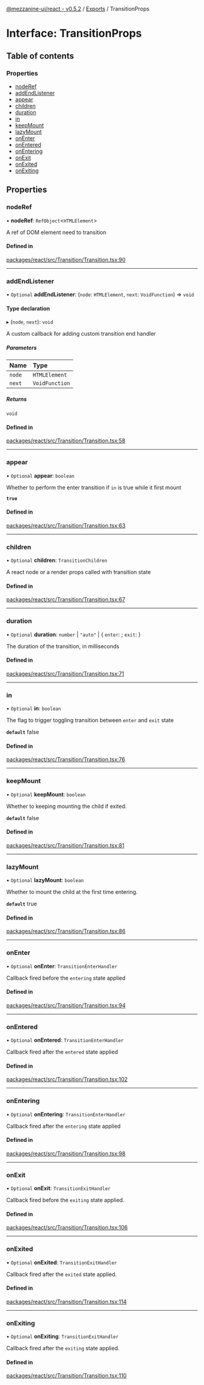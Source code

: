 [@mezzanine-ui/react - v0.5.2](../README.md) / [Exports](../modules.md) / TransitionProps

# Interface: TransitionProps

## Table of contents

### Properties

- [nodeRef](transitionprops.md#noderef)
- [addEndListener](transitionprops.md#addendlistener)
- [appear](transitionprops.md#appear)
- [children](transitionprops.md#children)
- [duration](transitionprops.md#duration)
- [in](transitionprops.md#in)
- [keepMount](transitionprops.md#keepmount)
- [lazyMount](transitionprops.md#lazymount)
- [onEnter](transitionprops.md#onenter)
- [onEntered](transitionprops.md#onentered)
- [onEntering](transitionprops.md#onentering)
- [onExit](transitionprops.md#onexit)
- [onExited](transitionprops.md#onexited)
- [onExiting](transitionprops.md#onexiting)

## Properties

### nodeRef

• **nodeRef**: `RefObject`<`HTMLElement`\>

A ref of DOM element need to transition

#### Defined in

[packages/react/src/Transition/Transition.tsx:90](https://github.com/Mezzanine-UI/mezzanine/blob/83e0173/packages/react/src/Transition/Transition.tsx#L90)

___

### addEndListener

• `Optional` **addEndListener**: (`node`: `HTMLElement`, `next`: `VoidFunction`) => `void`

#### Type declaration

▸ (`node`, `next`): `void`

A custom callback for adding custom transition end handler

##### Parameters

| Name | Type |
| :------ | :------ |
| `node` | `HTMLElement` |
| `next` | `VoidFunction` |

##### Returns

`void`

#### Defined in

[packages/react/src/Transition/Transition.tsx:58](https://github.com/Mezzanine-UI/mezzanine/blob/83e0173/packages/react/src/Transition/Transition.tsx#L58)

___

### appear

• `Optional` **appear**: `boolean`

Whether to perform the enter transition if `in` is true while it first mount

**`true`**

#### Defined in

[packages/react/src/Transition/Transition.tsx:63](https://github.com/Mezzanine-UI/mezzanine/blob/83e0173/packages/react/src/Transition/Transition.tsx#L63)

___

### children

• `Optional` **children**: `TransitionChildren`

A react node or a render props called with transition state

#### Defined in

[packages/react/src/Transition/Transition.tsx:67](https://github.com/Mezzanine-UI/mezzanine/blob/83e0173/packages/react/src/Transition/Transition.tsx#L67)

___

### duration

• `Optional` **duration**: `number` \| ``"auto"`` \| { `enter`:  ; `exit`:   }

The duration of the transition, in milliseconds

#### Defined in

[packages/react/src/Transition/Transition.tsx:71](https://github.com/Mezzanine-UI/mezzanine/blob/83e0173/packages/react/src/Transition/Transition.tsx#L71)

___

### in

• `Optional` **in**: `boolean`

The flag to trigger toggling transition between `enter` and `exit` state

**`default`** false

#### Defined in

[packages/react/src/Transition/Transition.tsx:76](https://github.com/Mezzanine-UI/mezzanine/blob/83e0173/packages/react/src/Transition/Transition.tsx#L76)

___

### keepMount

• `Optional` **keepMount**: `boolean`

Whether to keeping mounting the child if exited.

**`default`** false

#### Defined in

[packages/react/src/Transition/Transition.tsx:81](https://github.com/Mezzanine-UI/mezzanine/blob/83e0173/packages/react/src/Transition/Transition.tsx#L81)

___

### lazyMount

• `Optional` **lazyMount**: `boolean`

Whether to mount the child at the first time entering.

**`default`** true

#### Defined in

[packages/react/src/Transition/Transition.tsx:86](https://github.com/Mezzanine-UI/mezzanine/blob/83e0173/packages/react/src/Transition/Transition.tsx#L86)

___

### onEnter

• `Optional` **onEnter**: `TransitionEnterHandler`

Callback fired before the `entering` state applied

#### Defined in

[packages/react/src/Transition/Transition.tsx:94](https://github.com/Mezzanine-UI/mezzanine/blob/83e0173/packages/react/src/Transition/Transition.tsx#L94)

___

### onEntered

• `Optional` **onEntered**: `TransitionEnterHandler`

Callback fired after the `entered` state applied

#### Defined in

[packages/react/src/Transition/Transition.tsx:102](https://github.com/Mezzanine-UI/mezzanine/blob/83e0173/packages/react/src/Transition/Transition.tsx#L102)

___

### onEntering

• `Optional` **onEntering**: `TransitionEnterHandler`

Callback fired after the `entering` state applied

#### Defined in

[packages/react/src/Transition/Transition.tsx:98](https://github.com/Mezzanine-UI/mezzanine/blob/83e0173/packages/react/src/Transition/Transition.tsx#L98)

___

### onExit

• `Optional` **onExit**: `TransitionExitHandler`

Callback fired before the `exiting` state applied.

#### Defined in

[packages/react/src/Transition/Transition.tsx:106](https://github.com/Mezzanine-UI/mezzanine/blob/83e0173/packages/react/src/Transition/Transition.tsx#L106)

___

### onExited

• `Optional` **onExited**: `TransitionExitHandler`

Callback fired after the `exited` state applied.

#### Defined in

[packages/react/src/Transition/Transition.tsx:114](https://github.com/Mezzanine-UI/mezzanine/blob/83e0173/packages/react/src/Transition/Transition.tsx#L114)

___

### onExiting

• `Optional` **onExiting**: `TransitionExitHandler`

Callback fired after the `exiting` state applied.

#### Defined in

[packages/react/src/Transition/Transition.tsx:110](https://github.com/Mezzanine-UI/mezzanine/blob/83e0173/packages/react/src/Transition/Transition.tsx#L110)
